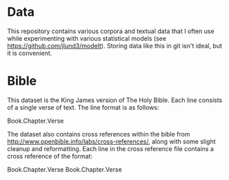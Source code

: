 Data
====

This repository contains various corpora and textual data that I often use
while experimenting with various statistical models (see
https://github.com/jlund3/modelt). Storing data like this in git isn't ideal,
but it is convenient.

Bible
=====

This dataset is the King James version of The Holy Bible. Each line consists of
a single verse of text. The line format is as follows:

Book.Chapter.Verse <Verse Text>

The dataset also contains cross references within the bible from
http://www.openbible.info/labs/cross-references/, along with some slight
cleanup and reformatting. Each line in the cross reference file contains a cross
reference of the format:

Book.Chapter.Verse Book.Chapter.Verse
